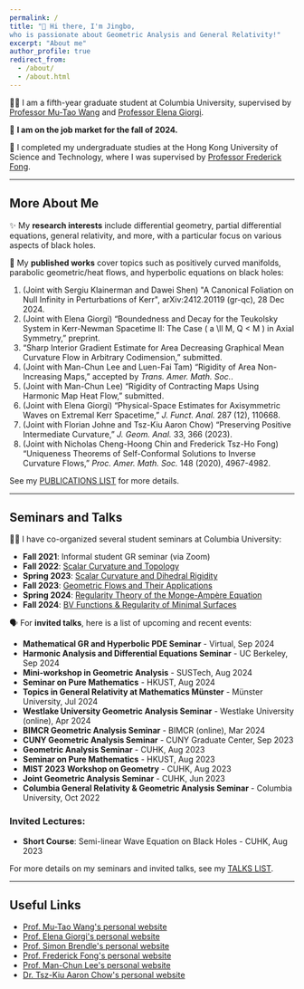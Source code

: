 ```yaml
---
permalink: /
title: "👋 Hi there, I'm Jingbo,  
who is passionate about Geometric Analysis and General Relativity!"
excerpt: "About me"
author_profile: true
redirect_from: 
  - /about/
  - /about.html
---
```


🧑‍🎓 I am a fifth-year graduate student at Columbia University, supervised by [Professor Mu-Tao Wang](http://www.math.columbia.edu/~mtwang/) and [Professor Elena Giorgi](http://www.math.columbia.edu/~egiorgi/).  

🙋 __I am on the job market for the fall of 2024.__

🏫 I completed my undergraduate studies at the Hong Kong University of Science and Technology, where I was supervised by [Professor Frederick Fong](https://frederickfong.me).

---

## More About Me

✨ My **research interests** include differential geometry, partial differential equations, general relativity, and more, with a particular focus on various aspects of black holes.

📃 My **published works** cover topics such as positively curved manifolds, parabolic geometric/heat flows, and hyperbolic equations on black holes:

1. (Joint with Sergiu Klainerman and Dawei Shen) "A Canonical Foliation on Null Infinity in Perturbations of Kerr", arXiv:2412.20119 (gr-qc), 28 Dec 2024.
2. (Joint with Elena Giorgi) “Boundedness and Decay for the Teukolsky System in Kerr-Newman Spacetime II: The Case \( a \ll M, Q < M \) in Axial Symmetry,” preprint.
3. “Sharp Interior Gradient Estimate for Area Decreasing Graphical Mean Curvature Flow in Arbitrary Codimension,” submitted.
4. (Joint with Man-Chun Lee and Luen-Fai Tam) “Rigidity of Area Non-Increasing Maps,” accepted by *Trans. Amer. Math. Soc.*.
5. (Joint with Man-Chun Lee) “Rigidity of Contracting Maps Using Harmonic Map Heat Flow,” submitted.
6. (Joint with Elena Giorgi) “Physical-Space Estimates for Axisymmetric Waves on Extremal Kerr Spacetime,” *J. Funct. Anal.* 287 (12), 110668.
7. (Joint with Florian Johne and Tsz-Kiu Aaron Chow) “Preserving Positive Intermediate Curvature,” *J. Geom. Anal.* 33, 366 (2023).
8. (Joint with Nicholas Cheng-Hoong Chin and Frederick Tsz-Ho Fong) “Uniqueness Theorems of Self-Conformal Solutions to Inverse Curvature Flows,” *Proc. Amer. Math. Soc.* 148 (2020), 4967-4982.

See my [PUBLICATIONS LIST](https://jingbowanmath.github.io/publications/) for more details.

---

## Seminars and Talks

🧑‍🏫 I have co-organized several student seminars at Columbia University:

- **Fall 2021**: Informal student GR seminar (via Zoom)
- **Fall 2022**: [Scalar Curvature and Topology](https://math.columbia.edu/~axu/seminars/scalar-curvature-seminar-post/)
- **Spring 2023**: [Scalar Curvature and Dihedral Rigidity](http://math.columbia.edu/~ypharry/seminar/dihedral-rigidity.html)
- **Fall 2023**: [Geometric Flows and Their Applications](http://math.columbia.edu/~ypharry/seminar/mcf)
- **Spring 2024**: [Regularity Theory of the Monge-Ampère Equation](https://www.math.columbia.edu/~ypharry/seminar/ma)
- **Fall 2024**: [BV Functions & Regularity of Minimal Surfaces](https://www.math.columbia.edu/~jingbowan/StudentPDEfall2024)

🗣️ For **invited talks**, here is a list of upcoming and recent events:

- **Mathematical GR and Hyperbolic PDE Seminar** - Virtual, Sep 2024
- **Harmonic Analysis and Differential Equations Seminar** - UC Berkeley, Sep 2024
- **Mini-workshop in Geometric Analysis** - SUSTech, Aug 2024
- **Seminar on Pure Mathematics** - HKUST, Aug 2024
- **Topics in General Relativity at Mathematics Münster** - Münster University, Jul 2024
- **Westlake University Geometric Analysis Seminar** - Westlake University (online), Apr 2024
- **BIMCR Geometric Analysis Seminar** - BIMCR (online), Mar 2024
- **CUNY Geometric Analysis Seminar** - CUNY Graduate Center, Sep 2023
- **Geometric Analysis Seminar** - CUHK, Aug 2023
- **Seminar on Pure Mathematics** - HKUST, Aug 2023
- **MIST 2023 Workshop on Geometry** - CUHK, Aug 2023
- **Joint Geometric Analysis Seminar** - CUHK, Jun 2023
- **Columbia General Relativity & Geometric Analysis Seminar** - Columbia University, Oct 2022

### Invited Lectures:
- **Short Course**: Semi-linear Wave Equation on Black Holes - CUHK, Aug 2023

For more details on my seminars and invited talks, see my [TALKS LIST](https://jingbowanmath.github.io/talks/).

---

## Useful Links

- [Prof. Mu-Tao Wang's personal website](http://www.math.columbia.edu/~mtwang/)
- [Prof. Elena Giorgi's personal website](http://www.math.columbia.edu/~egiorgi/)
- [Prof. Simon Brendle's personal website](http://www.columbia.edu/~sab2280/main.html)
- [Prof. Frederick Fong's personal website](https://frederickfong.me)
- [Prof. Man-Chun Lee's personal website](https://sites.google.com/view/mcleemath/home?pli=1&authuser=1)
- [Dr. Tsz-Kiu Aaron Chow's personal website](https://math.columbia.edu/~achow/)
